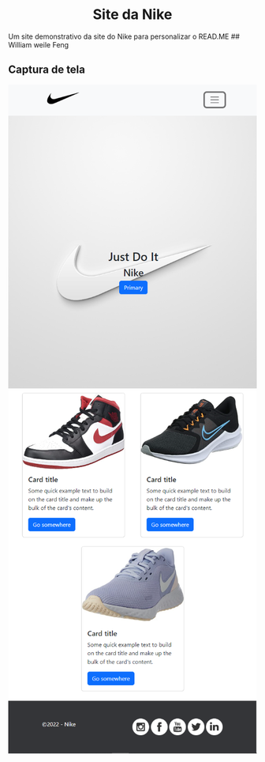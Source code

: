 <h1 align="center">Site da Nike</h1>
Um site demonstrativo da site do Nike para personalizar o READ.ME
## William weile Feng

## Captura de tela
![plot](img/nike1.png)
![plot](img/nike2.png)
![plot](img/footer.png)


